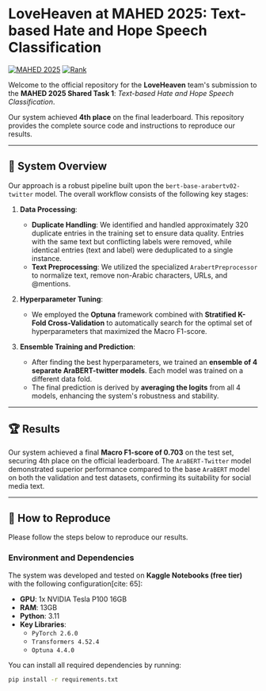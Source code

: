 # LoveHeaven at MAHED 2025: Text-based Hate and Hope Speech Classification

[![MAHED 2025](https://img.shields.io/badge/MAHED%202025-Sub--task%201-blue)](https://mahed.org/) [![Rank](https://img.shields.io/badge/Rank-4th-brightgreen)](#)

Welcome to the official repository for the **LoveHeaven** team's submission to the **MAHED 2025 Shared Task 1**: *Text-based Hate and Hope Speech Classification*.

Our system achieved **4th place** on the final leaderboard. This repository provides the complete source code and instructions to reproduce our results.

---

## 📜 System Overview

Our approach is a robust pipeline built upon the `bert-base-arabertv02-twitter` model. The overall workflow consists of the following key stages:

1.  **Data Processing**:
    * **Duplicate Handling**: We identified and handled approximately 320 duplicate entries in the training set to ensure data quality. Entries with the same text but conflicting labels were removed, while identical entries (text and label) were deduplicated to a single instance.
    * **Text Preprocessing**: We utilized the specialized `ArabertPreprocessor` to normalize text, remove non-Arabic characters, URLs, and @mentions.

2.  **Hyperparameter Tuning**:
    * We employed the **Optuna** framework combined with **Stratified K-Fold Cross-Validation** to automatically search for the optimal set of hyperparameters that maximized the Macro F1-score.

3.  **Ensemble Training and Prediction**:
    * After finding the best hyperparameters, we trained an **ensemble of 4 separate AraBERT-twitter models**. Each model was trained on a different data fold.
    * The final prediction is derived by **averaging the logits** from all 4 models, enhancing the system's robustness and stability.



---

## 🏆 Results

Our system achieved a final **Macro F1-score of 0.703** on the test set, securing 4th place on the official leaderboard. The `AraBERT-Twitter` model demonstrated superior performance compared to the base `AraBERT` model on both the validation and test datasets, confirming its suitability for social media text.

---

## 🚀 How to Reproduce

Please follow the steps below to reproduce our results.

### Environment and Dependencies

The system was developed and tested on **Kaggle Notebooks (free tier)** with the following configuration[cite: 65]:
* **GPU**: 1x NVIDIA Tesla P100 16GB 
* **RAM**: 13GB 
* **Python**: 3.11 
* **Key Libraries**:
    * `PyTorch 2.6.0` 
    * `Transformers 4.52.4` 
    * `Optuna 4.4.0` 

You can install all required dependencies by running:
```bash
pip install -r requirements.txt
